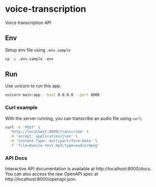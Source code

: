 # voice-transcription

Voice transcription API

## Env

Setup env file using `.env.sample`

```sh
cp -p .env.sample .env
```

## Run

Use uvicorn to run this app.

```sh
uvicorn main:app --host 0.0.0.0 --port 8000
```

### Curl example

With the server running, you can transcribe an audio file using `curl`:

```sh
curl -X 'POST' \
  'http://localhost:8000/transcribe' \
  -H 'accept: application/json' \
  -H 'Content-Type: multipart/form-data' \
  -F 'file=@voice-test.mp3;type=audio/mpeg'
```

### API Docs

Interactive API documentation is available at http://localhost:8000/docs.
You can also access the raw OpenAPI spec at http://localhost:8000/openapi.json.
